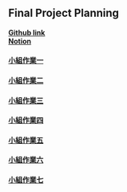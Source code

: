 ## Final Project Planning

[**Github link**](https://github.com/YCNeo718/Cloud-Native-Final)<br>
[**Notion**](https://www.notion.so/Final-Project-11531c02fb3f80cd8e37c8d0b8f6802e?pvs=4)


#### [小組作業一](planning-01/readme.md)

#### [小組作業二](planning-02/readme.md)

#### [小組作業三](planning-03/readme.md)

#### [小組作業四](planning-04/readme.md)

#### [小組作業五](planning-05/readme.md)

#### [小組作業六](planning-06/readme.md)

#### [小組作業七](planning-07/readme.md)

